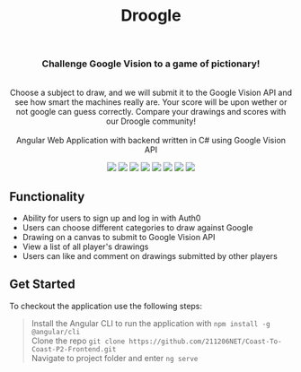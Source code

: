 ﻿<h1 align="center">  Droogle </h1> <br>
<h3 align ="center">Challenge Google Vision to a game of pictionary!</h3>
<p align="center">
  <br>
Choose a subject to draw, and we will submit it to the Google Vision API and see how smart the machines really are. Your score will be upon wether or not google can guess correctly. Compare your drawings and scores with our Droogle community!<br><br>
Angular Web Application with backend written in C# using Google Vision API

</p>

<p align="center"><img src="https://img.shields.io/badge/Amazon AWS-FF9900?style=for-the-badge&logo=amazonaws&logoColor=white" />  <img src="https://img.shields.io/badge/Microsoft%20SQL%20Server-CC2927?style=for-the-badge&logo=microsoft%20sql%20server&logoColor=white"/>  <img src="https://img.shields.io/badge/.NET-512BD4?style=for-the-badge&logo=dotnet&logoColor=white" />  <img src="https://img.shields.io/badge/C%23-239120?style=for-the-badge&logo=c-sharp&logoColor=white" />  <img src="https://img.shields.io/badge/GoogleCloud-%234285F4.svg?style=for-the-badge&logo=google-cloud&logoColor=white"/>  <img src="https://img.shields.io/badge/angular-%23DD0031.svg?style=for-the-badge&logo=angular&logoColor=white"/>  <img src="https://img.shields.io/badge/-Karma-green?style=for-the-badge&logo=appveyor"/>  <img src="https://img.shields.io/badge/-Jasmine-orange?style=for-the-badge&logo=appveyor"</p>
<br>


## Functionality

* Ability for users to sign up and log in with Auth0
* Users can choose different categories to draw against Google
* Drawing on a canvas to submit to Google Vision API
* View a list of all player's drawings
* Users can like and comment on drawings submitted by other players

## Get Started

To checkout the application use the following steps:

> Install the Angular CLI to run the application with `npm install -g @angular/cli`<br>
> Clone the repo `git clone https://github.com/211206NET/Coast-To-Coast-P2-Frontend.git`<br>
> Navigate to project folder and enter `ng serve`
